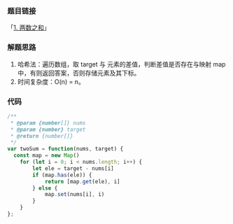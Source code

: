 ### 题目链接

「[1. 两数之和](https://leetcode.cn/problems/two-sum/)」

### 解题思路

1. 哈希法：遍历数组，取 target 与 元素的差值，判断差值是否存在与映射 map 中，有则返回答案，否则存储元素及其下标。
2. 时间复杂度：O(n) = n。

### 代码

```js
/**
 * @param {number[]} nums
 * @param {number} target
 * @return {number[]}
 */
var twoSum = function(nums, target) {
  const map = new Map()
	for (let i = 0; i < nums.length; i++) {
		let ele = target - nums[i]
		if (map.has(ele)) {
			return [map.get(ele), i]
		} else {
			map.set(nums[i], i)
		}
	}
};
```

